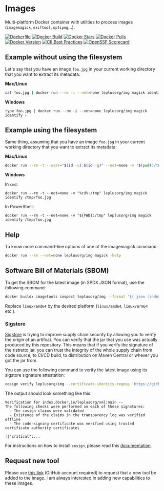 # Images

Multi-platform Docker container with utilities to process images (`imagemagick`, `exiftool`, `optipng`...).

[![Dockerfile](https://img.shields.io/badge/GitHub-Dockerfile-blue)](img/Dockerfile)
[![Docker Build](https://github.com/leplusorg/docker-img/workflows/Docker/badge.svg)](https://github.com/leplusorg/docker-img/actions?query=workflow:"Docker")
[![Docker Stars](https://img.shields.io/docker/stars/leplusorg/img)](https://hub.docker.com/r/leplusorg/img)
[![Docker Pulls](https://img.shields.io/docker/pulls/leplusorg/img)](https://hub.docker.com/r/leplusorg/img)
[![Docker Version](https://img.shields.io/docker/v/leplusorg/img?sort=semver)](https://hub.docker.com/r/leplusorg/img)
[![CII Best Practices](https://bestpractices.coreinfrastructure.org/projects/10073/badge)](https://bestpractices.coreinfrastructure.org/projects/10073)
[![OpenSSF Scorecard](https://api.securityscorecards.dev/projects/github.com/leplusorg/docker-img/badge)](https://securityscorecards.dev/viewer/?uri=github.com/leplusorg/docker-img)

## Example without using the filesystem

Let's say that you have an image `foo.jpg` in your current working directory that you want to extract its metadata:

**Mac/Linux**

```bash
cat foo.jpg | docker run --rm -i --net=none leplusorg/img magick identify -
```

**Windows**

```batch
type foo.jpg | docker run --rm -i --net=none leplusorg/img magick identify -
```

## Example using the filesystem

Same thing, assuming that you have an image `foo.jpg` in your current working directory that you want to extract its metadata:

**Mac/Linux**

```bash
docker run --rm -t --user="$(id -u):$(id -g)" --net=none -v "$(pwd):/tmp" leplusorg/img magick identify /tmp/foo.jpg
```

**Windows**

In `cmd`:

```batch
docker run --rm -t --net=none -v "%cd%:/tmp" leplusorg/img magick identify /tmp/foo.jpg
```

In PowerShell:

```pwsh
docker run --rm -t --net=none -v "${PWD}:/tmp" leplusorg/img magick identify /tmp/foo.jpg
```

## Help

To know more command-line options of one of the imagemagick command:

```bash
docker run --rm --net=none leplusorg/img magick -help
```

## Software Bill of Materials (SBOM)

To get the SBOM for the latest image (in SPDX JSON format), use the
following command:

```bash
docker buildx imagetools inspect leplusorg/img --format '{{ json (index .SBOM "linux/amd64").SPDX }}'
```

Replace `linux/amd64` by the desired platform (`linux/amd64`, `linux/arm64` etc.).

### Sigstore

[Sigstore](https://docs.sigstore.dev) is trying to improve supply
chain security by allowing you to verify the origin of an
artifcat. You can verify that the jar that you use was actually
produced by this repository. This means that if you verify the
signature of the ristretto jar, you can trust the integrity of the
whole supply chain from code source, to CI/CD build, to distribution
on Maven Central or whever you got the jar from.

You can use the following command to verify the latest image using its
sigstore signature attestation:

```bash
cosign verify leplusorg/img --certificate-identity-regexp 'https://github\.com/leplusorg/docker-img/\.github/workflows/.+' --certificate-oidc-issuer 'https://token.actions.githubusercontent.com'
```

The output should look something like this:

```text
Verification for index.docker.io/leplusorg/xml:main --
The following checks were performed on each of these signatures:
  - The cosign claims were validated
  - Existence of the claims in the transparency log was verified offline
  - The code-signing certificate was verified using trusted certificate authority certificates

[{"critical":...
```

For instructions on how to install `cosign`, please read this [documentation](https://docs.sigstore.dev/cosign/system_config/installation/).

## Request new tool

Please use [this link](https://github.com/leplusorg/docker-img/issues/new?assignees=thomasleplus&labels=enhancement&template=feature_request.md&title=%5BFEAT%5D) (GitHub account required) to request that a new tool be added to the image. I am always interested in adding new capabilities to these images.
